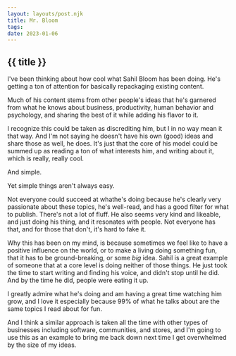 ```yaml
---
layout: layouts/post.njk
title: Mr. Bloom
tags: 
date: 2023-01-06
---
```


## {{ title }}

I've been thinking about how cool what Sahil Bloom has been doing. He's getting a ton of attention for basically repackaging existing content.

Much of his content stems from other people's ideas that he's garnered from what he knows about business, productivity, human behavior and psychology, and sharing the best of it while adding his flavor to it. 

I recognize this could be taken as discrediting him, but I in no way mean it that way. And I'm not saying he doesn't have his own (good) ideas and share those as well, he does. It's just that the core of his model could be summed up as reading a ton of what interests him, and writing about it, which is really, really cool.

And simple.

Yet simple things aren't always easy.

Not everyone could succeed at whathe's doing because he's clearly very passionate about these topics, he's well-read, and has a good filter for what to publish. There's not a lot of fluff. He also seems very kind and likeable, and just doing his thing, and it resonates with people. Not everyone has that, and for those that don't, it's hard to fake it.

Why this has been on my mind, is because sometimes we feel like to have a positive influence on the world, or to make a living doing something fun, that it has to be ground-breaking, or some *big* idea. Sahil is a great example of someone that at a core level is doing neither of those things. He just took the time to start writing and finding his voice, and didn't stop until he did. And by the time he did, people were eating it up.

I greatly admire what he's doing and am having a great time watching him grow, and I love it especially because 99% of what he talks about are the same topics I read about for fun.

And I think a similar approach is taken all the time with other types of businesses including software, communities, and stores, and I'm going to use this as an example to bring me back down next time I get overwhelmed by the size of my ideas.

